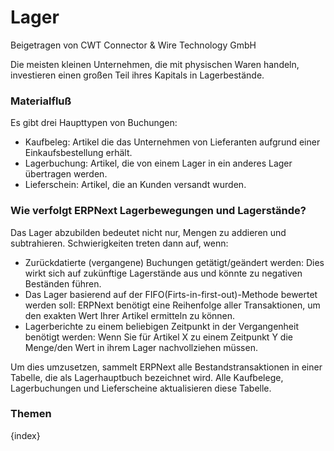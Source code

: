 <!-- add-breadcrumbs -->
# Lager
<span class="text-muted contributed-by">Beigetragen von CWT Connector & Wire Technology GmbH</span>

Die meisten kleinen Unternehmen, die mit physischen Waren handeln, investieren einen großen Teil ihres Kapitals in Lagerbestände.

### Materialfluß

Es gibt drei Haupttypen von Buchungen:

* Kaufbeleg: Artikel die das Unternehmen von Lieferanten aufgrund einer Einkaufsbestellung erhält.
* Lagerbuchung: Artikel, die von einem Lager in ein anderes Lager übertragen werden.
* Lieferschein: Artikel, die an Kunden versandt wurden.

### Wie verfolgt ERPNext Lagerbewegungen und Lagerstände?

Das Lager abzubilden bedeutet nicht nur, Mengen zu addieren und subtrahieren. Schwierigkeiten treten dann auf, wenn:

* Zurückdatierte (vergangene) Buchungen getätigt/geändert werden: Dies wirkt sich auf zukünftige Lagerstände aus und könnte zu negativen Beständen führen.
* Das Lager basierend auf der FIFO(Firts-in-first-out)-Methode bewertet werden soll: ERPNext benötigt eine Reihenfolge aller Transaktionen, um den exakten Wert Ihrer Artikel ermitteln zu können.
* Lagerberichte zu einem beliebigen Zeitpunkt in der Vergangenheit benötigt werden: Wenn Sie für Artikel X zu einem Zeitpunkt Y die Menge/den Wert in ihrem Lager nachvollziehen müssen.

Um dies umzusetzen, sammelt ERPNext alle Bestandstransaktionen in einer Tabelle, die als Lagerhauptbuch bezeichnet wird. Alle Kaufbelege, Lagerbuchungen und Lieferscheine aktualisieren diese Tabelle.

### Themen

{index}
